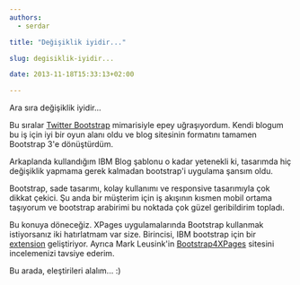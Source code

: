 ```yaml
---
authors:
  - serdar

title: "Değişiklik iyidir..."

slug: degisiklik-iyidir...

date: 2013-11-18T15:33:13+02:00

---
```


Ara sıra değişiklik iyidir...

Bu sıralar [Twitter Bootstrap](http://getbootstrap.com/) mimarisiyle epey uğraşıyordum. Kendi blogum bu iş için iyi bir oyun alanı oldu ve blog sitesinin formatını tamamen Bootstrap 3'e dönüştürdüm.
<!-- more -->
Arkaplanda kullandığım IBM Blog şablonu o kadar yetenekli ki, tasarımda hiç değişiklik yapmama gerek kalmadan bootstrap'i uygulama şansım oldu.

Bootstrap, sade tasarımı, kolay kullanımı ve responsive tasarımıyla çok dikkat çekici. Şu anda bir müşterim için iş akışının kısmen mobil ortama taşıyorum ve bootstrap arabirimi bu noktada çok güzel geribildirim topladı.

Bu konuya döneceğiz. XPages uygulamalarında Bootstrap kullanmak istiyorsanız iki hatırlatmam var size. Birincisi, IBM bootstrap için bir [extension](http://www.openntf.org/internal/home.nsf/project.xsp?action=openDocument&name=Bootstrap4XPages) geliştiriyor. Ayrıca Mark Leusink'in [Bootstrap4XPages](http://www.bootstrap4xpages.com/) sitesini incelemenizi tavsiye ederim.

Bu arada, eleştirileri alalım... :)
